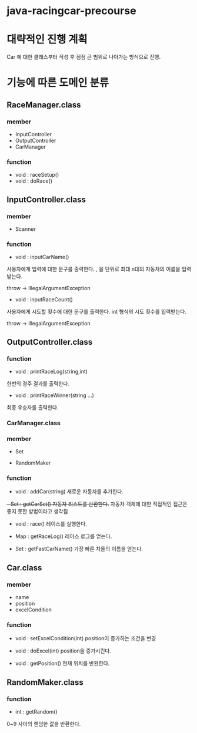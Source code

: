 # java-racingcar-precourse

# 대략적인 진행 계획

Car 에 대한 클래스부터 작성 후 점점 큰 범위로 나아가는 방식으로 진행.


# 기능에 따른 도메인 분류

## RaceManager.class

### member

- InputController
- OutputController
- CarManager

### function

- void : raceSetup()
- void : doRace()

## InputController.class

### member

- Scanner

### function

- void : inputCarName()

사용자에게 입력에 대한 문구를 출력한다.
, 을 단위로 최대 n대의 자동차의 이름을 입력받는다.

throw -> IllegalArgumentException

- void : inputRaceCount()

사용자에게 시도할 횟수에 대한 문구를 출력한다.
int 형식의 시도 횟수를 입력받는다.

throw -> IllegalArgumentException

## OutputController.class

### function

- void : printRaceLog(string,int)

한번의 경주 결과를 출력한다.

- void : printRaceWinner(string ...)

최종 우승자를 출력한다.

### CarManager.class

### member

- Set<Car>

- RandomMaker

### function

- void : addCar(string)
새로운 자동차를 추가한다.

~~- Set : getCarSet()
자동차 리스트를 반환한다.~~
자동차 객체에 대한 직접적인 접근은 좋지 못한 방법이라고 생각됨


- void : race()
레이스를 실행한다.

- Map : getRaceLog()
레이스 로그를 얻는다.

- Set : getFastCarName()
가장 빠른 차들의 이름을 얻는다.

## Car.class

### member

- name <string>
- position <int>
- excelCondition <int>

### function

- void : setExcelCondition(int)
position이 증가하는 조건을 변경

- void : doExcel(int)
position을 증가시킨다.

- void : getPosition()
현재 위치를 반환한다.

## RandomMaker.class

### function

- int : getRandom()

0~9 사이의 랜덤한 값을 반환한다.